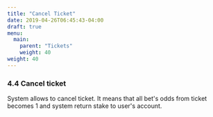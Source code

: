```yaml
---
title: "Cancel Ticket"
date: 2019-04-26T06:45:43-04:00
draft: true
menu:
  main:
    parent: "Tickets"
    weight: 40
weight: 40
---
```


### 4.4 Cancel ticket

System allows to cancel ticket. It means that all bet's odds from ticket becomes 1 and system return stake to user's account.
